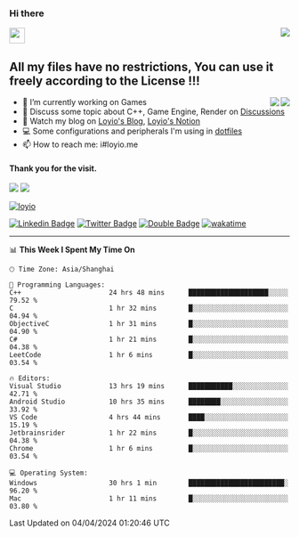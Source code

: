 <h3 align="left">Hi there</h3>
<img src='https://em-content.zobj.net/source/animated-noto-color-emoji/356/waving-hand_light-skin-tone_1f44b-1f3fb_1f3fb.gif' width='28' />
<a align="right" href="https://github.com/loyio/loyio/blob/master/STAR/README.md"><img align="right" src="https://img.shields.io/badge/LOYIO-STAR-green" /></a>

## All my files have no restrictions, You can use it freely according to the License !!!

<a href="https://github.com/loyio#gh-light-mode-only">
     <img align="right"  src="https://loy-readme.vercel.app/api/top-langs/?username=loyio&langs_count=6&hide=css,html,jupyter%20notebook" />
</a>

<a href="https://github.com/loyio#gh-dark-mode-only">
  <img align="right"  src="https://loy-readme.vercel.app/api/top-langs/?username=loyio&langs_count=6&theme=slateorange&hide=css,html,jupyter%20notebook" />
</a>



- 🔭 I’m currently working on Games
- 💬 Discuss some topic about C++, Game Engine, Render on [Discussions](https://github.com/loyio/loyio/discussions)
- 📔 Watch my blog on [Loyio's Blog](https://loyio.me), [Loyio's Notion](https://loyio.notion.site/loyio/Loyio-s-Dashboard-2f56bd29222a445ea9d9e8802a1ac83b)
- 💻 Some configurations and peripherals I'm using in [dotfiles](https://github.com/loyio/dotfiles)
- 📫 How to reach me: i#loyio.me


#### Thank you for the visit.
<img src="http://profile-counter.glitch.me/loyio/count.svg" />

<img src="https://loy-readme.vercel.app/api?username=loyio&show_icons=true&hide=stars&include_all_commits=true&hide_title=true&theme=slateorange" />

     

[![loyio](https://github-profile-trophy.vercel.app/?username=loyio&theme=onedark&column=4)](https://github.com/loyio)

[![Linkedin Badge](https://img.shields.io/badge/-@loyio-0077b5?style=flat-square&logo=Linkedin&logoColor=white&labelColor=0077b5&link=https://www.linkedin.com/in/loyio-hex-363172158/)](https://www.linkedin.com/in/loyio-hex-363172158/)
[![Twitter Badge](https://img.shields.io/badge/-@loyiome-000000?style=flat-square&labelColor=000000&logo=x&logoColor=white&link=https://twitter.com/loyiome)](https://twitter.com/loyiome)
[![Double Badge](https://img.shields.io/badge/@loyio-007722?style=flat&logo=Douban&logoColor=white)](https://www.douban.com/people/susmote)
[![wakatime](https://wakatime.com/badge/user/c0ddc104-5a20-41d1-ab9a-c4d9ea20a4d9.svg)](https://wakatime.com/@c0ddc104-5a20-41d1-ab9a-c4d9ea20a4d9)

-------
<!--START_SECTION:waka-->
📊 **This Week I Spent My Time On** 

```text
🕑︎ Time Zone: Asia/Shanghai

💬 Programming Languages: 
C++                      24 hrs 48 mins      ████████████████████░░░░░   79.52 % 
C                        1 hr 32 mins        █░░░░░░░░░░░░░░░░░░░░░░░░   04.94 % 
ObjectiveC               1 hr 31 mins        █░░░░░░░░░░░░░░░░░░░░░░░░   04.90 % 
C#                       1 hr 21 mins        █░░░░░░░░░░░░░░░░░░░░░░░░   04.38 % 
LeetCode                 1 hr 6 mins         █░░░░░░░░░░░░░░░░░░░░░░░░   03.54 % 

🔥 Editors: 
Visual Studio            13 hrs 19 mins      ███████████░░░░░░░░░░░░░░   42.71 % 
Android Studio           10 hrs 35 mins      ████████░░░░░░░░░░░░░░░░░   33.92 % 
VS Code                  4 hrs 44 mins       ████░░░░░░░░░░░░░░░░░░░░░   15.19 % 
Jetbrainsrider           1 hr 22 mins        █░░░░░░░░░░░░░░░░░░░░░░░░   04.38 % 
Chrome                   1 hr 6 mins         █░░░░░░░░░░░░░░░░░░░░░░░░   03.54 % 

💻 Operating System: 
Windows                  30 hrs 1 min        ████████████████████████░   96.20 % 
Mac                      1 hr 11 mins        █░░░░░░░░░░░░░░░░░░░░░░░░   03.80 % 
```


 Last Updated on 04/04/2024 01:20:46 UTC
<!--END_SECTION:waka-->
